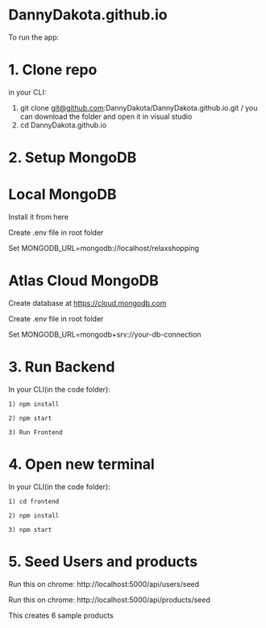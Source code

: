 # DannyDakota.github.io

To run the app:
# 1. Clone repo
in your CLI:
  1) git clone git@github.com:DannyDakota/DannyDakota.github.io.git / you can download the folder and open it in visual studio
  2) cd DannyDakota.github.io
# 2. Setup MongoDB
  #  Local MongoDB
Install it from here

Create .env file in root folder

Set MONGODB_URL=mongodb://localhost/relaxshopping

# Atlas Cloud MongoDB

Create database at https://cloud.mongodb.com

Create .env file in root folder

Set MONGODB_URL=mongodb+srv://your-db-connection

# 3. Run Backend

In your CLI(in the code folder):

    1) npm install
    
    2) npm start
    
    3) Run Frontend
    
# 4. Open new terminal

In your CLI(in the code folder):

    1) cd frontend
    
    2) npm install
    
    3) npm start
    
# 5. Seed Users and products

Run this on chrome: http://localhost:5000/api/users/seed

Run this on chrome: http://localhost:5000/api/products/seed

This creates 6 sample products
